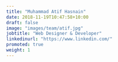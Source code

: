 ```yaml
---
title: "Muhammad Atif Hasnain"
date: 2018-11-19T10:47:58+10:00
draft: false
image: "images/team/atif.jpg"
jobtitle: "Web Designer & Developer"
linkedinurl: "https://www.linkedin.com/"
promoted: true
weight: 1
---
```

